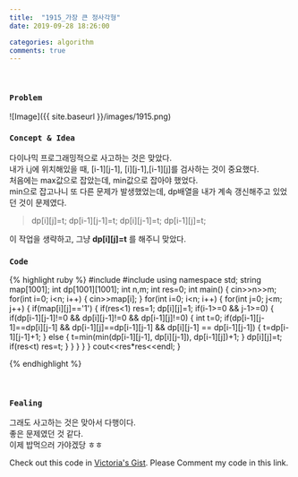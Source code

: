 ```yaml
---
title:  "1915_가장 큰 정사각형"
date: 2019-09-28 18:26:00

categories: algorithm
comments: true
---
```


<br>

### `Problem`
![Image]({{ site.baseurl }}/images/1915.png)
<br>

### `Concept & Idea`
다이나믹 프로그래밍적으로 사고하는 것은 맞았다. <br>
내가 i,j에 위치해있을 때, [i-1][j-1], [i][j-1],[i-1][j]를 검사하는 것이 중요했다. <br>
처음에는 max값으로 잡았는데, min값으로 잡아야 했었다. <br>
min으로 잡고나니 또 다른 문제가 발생했었는데, dp배열을 내가 계속 갱신해주고 있었던 것이 문제였다. <br>
> dp[i][j]=t;
> dp[i-1][j-1]=t;
> dp[i][j-1]=t;
> dp[i-1][j]=t;

이 작업을 생략하고, 그냥 **dp[i][j]=t** 를 해주니 맞았다.<br>

### `Code`
{% highlight ruby %}
#include <iostream>
#include <string>
using namespace std;
string map[1001];
int dp[1001][1001];
int n,m;
int res=0;
int main() {
    cin>>n>>m;
    for(int i=0; i<n; i++) {
        cin>>map[i];
    }
    for(int i=0; i<n; i++) {
        for(int j=0; j<m; j++) {
            if(map[i][j]=='1') {
                if(res<1)
                    res=1;
                dp[i][j]=1;
                if(i-1>=0 && j-1>=0) {
                    if(dp[i-1][j-1]!=0 && dp[i][j-1]!=0 && dp[i-1][j]!=0) {
                        int t=0;
                        if(dp[i-1][j-1]==dp[i][j-1] && dp[i-1][j]==dp[i-1][j-1] && dp[i][j-1] == dp[i-1][j-1]) {
                            t=dp[i-1][j-1]+1;
                        } else {
                            t=min(min(dp[i-1][j-1], dp[i][j-1]), dp[i-1][j])+1;
                        }
                        dp[i][j]=t;
                        if(res<t)
                            res=t;
                    }
                }
            }
        }
    }
    cout<<res*res<<endl;
}

{% endhighlight %}

<br>

### `Fealing`
그래도 사고하는 것은 맞아서 다행이다. <br>
좋은 문제였던 것 같다. <br>
이제 밥먹으러 가야겠당 ㅎㅎ <br>


Check out this code in [Victoria's Gist][Vic's gist]. Please Comment my code in this link.

[Vic's gist]: https://gist.github.com/victoriagjh/94caa0b6d5894366e93e6fffd8c83ff5
